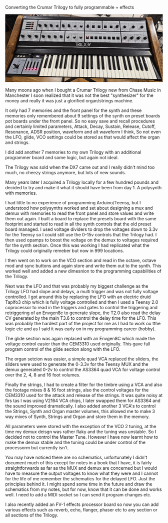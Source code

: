 Converting the Crumar Trilogy to fully programmable + effects

![Synth](Photos/synth.jpg)

Many moons ago when I bought a Crumar Trilogy new from Chase Music in Manchester I soon realized that it was not the best "synthesizer" for the money and really it was just a glorified organ/strings machine.

It only had 7 memories and the front panel for the synth and these memories only remembered about 9 settings of the synth on preset boards pot boards under the front panel. So no easy save and recall procedures and certainly limited parameters, Attack, Decay, Sustain, Release, Cutoff, Resonance, ADSR position, waveform and alt waveform I think, So not even the LFO, glide, VCO settings could be stored as that would affect the organ and strings.

I did add another 7 memories to my own Trilogy with an additional programmer board and some logic, but again not ideal.

The Trilogy was sold when the DX7 came out and I really didn't mind too much, no cheezy strings anymore, but lots of new sounds.

Many years later I acquired a Trilogy locally for a few hundred pounds and decided to try and make it what it should have been from day 1. A polysynth with memories.

I had little to no experience of programming Arduino/Teensy, but I understood how polysynths worked and set about designing a mux and demux with memories to read the front panel and store values and write them out again. I built a board to replace the presets board with the same footprint and started to read in all the synth controls that the old preset board managed. I used voltage dividers to drop the voltages down to 3.3v for the Teensy so I could still use the 0-15v controls that the Trilogy had. I then used opamps to boost the voltage on the demux to voltages required for the synth section. Once this was working I had replicated what the Trilogy could originally remeber but now in 999 locations.

I then went on to work on the VCO section and read in the octave, octave mod and sync buttons and again store and write them out to the synth. This worked well and added a new dimesnion to the programming capabilities of the Trilogy. 

Next was the LFO and that was probably my biggest challenge as the Trilogy LFO had slope and delays, a multi trigger and was not fully voltage controlled. I got around this by replacing the LFO with an electric druid Taplfo3 chip which is fully voltage controlled and then I used a Teensy 2.0 coprocessor to read in the triggers and gates to control the triggering and retriggering of an Envgen8c to generate slope, the T2.0 also read the delay CV generated by the main T3.6 to control the delay time for the LFO. This was probably the hardest part of the project for me as I had to work ou tthe logic etc and as I said it was early on in my programming career (hobby).

The glide section was again replaced with an Envgen8C which made the voltage control easier than the CEM3310 used originally. This gave full program control of the glide section along with the LFO.

The organ setcion was easier, a simple quad VCA replaced the sliders, the sliders were used to generate the 0-3.3v for the Teensy MUX and the demux generated 0-2v to control the AS3364 quad VCA for voltage control over the 2, 4, 8 and 16 foot volumes.

Finally the strings, I had to create a filter for the timbre using a VCA and also the footage mixes 8 & 16 foot strings, also the control voltages for the CEM3310 used for the attack and release of the strings. It was quite noisy at firs tas I was using V2164 VCA chips, I later swapped them for AS3364 and the sound improved dramatically. I also added another 3 VCA's to control the Strings, Synth and Organ master volumes, this allowed me to make 3 way mixes of Synth, Strings and Organ and store them in the memory.

All parameters were stored with the exception of the VCO 2 tuning, at the time my demux deisgn was rather flaky and the tuning was unstable. So I decided not to control the Master Tune. However I have now learnt how to make the demux stable and the tuning could be under control of the processorm but currently isn't.

You may have noticed there are no schematics, unfortunately I didn't document much of this except for notes in a book that I have, it is fairly straightforwards as far as the MUX and demux are concerned but I would have to measure the output voltages to know what they were and I cannot for the life of me remember the schematics for the delayed LFO. Just the principles behind it. I might spend some time in the future and draw the schematics from my notes, but for now, know that it can be done and works well. I need to add a MIDI socket so I can send it program changes etc.

I also recently added an FV-1 effects processor board so now you can add various effects such as reverb, echo, flanger, phaser etc to any section or all sections of the Trilogy.
